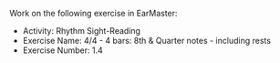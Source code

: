 Work on the following exercise in EarMaster:
- Activity: Rhythm Sight-Reading
- Exercise Name: 4/4 - 4 bars: 8th & Quarter notes - including rests
- Exercise Number: 1.4

